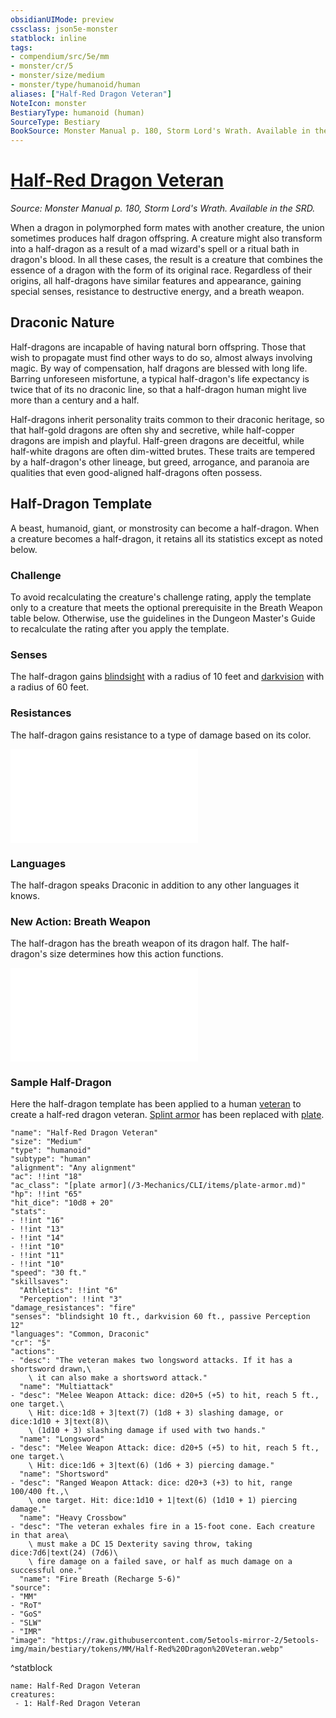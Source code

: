 ```yaml
---
obsidianUIMode: preview
cssclass: json5e-monster
statblock: inline
tags:
- compendium/src/5e/mm
- monster/cr/5
- monster/size/medium
- monster/type/humanoid/human
aliases: ["Half-Red Dragon Veteran"]
NoteIcon: monster
BestiaryType: humanoid (human)
SourceType: Bestiary
BookSource: Monster Manual p. 180, Storm Lord's Wrath. Available in the SRD.
---
```

# [Half-Red Dragon Veteran](3-Mechanics\CLI\bestiary\humanoid/half-red-dragon-veteran.md)
*Source: Monster Manual p. 180, Storm Lord's Wrath. Available in the SRD.*  

When a dragon in polymorphed form mates with another creature, the union sometimes produces half dragon offspring. A creature might also transform into a half-dragon as a result of a mad wizard's spell or a ritual bath in dragon's blood. In all these cases, the result is a creature that combines the essence of a dragon with the form of its original race. Regardless of their origins, all half-dragons have similar features and appearance, gaining special senses, resistance to destructive energy, and a breath weapon.

## Draconic Nature

Half-dragons are incapable of having natural born offspring. Those that wish to propagate must find other ways to do so, almost always involving magic. By way of compensation, half dragons are blessed with long life. Barring unforeseen misfortune, a typical half-dragon's life expectancy is twice that of its no draconic line, so that a half-dragon human might live more than a century and a half.

Half-dragons inherit personality traits common to their draconic heritage, so that half-gold dragons are often shy and secretive, while half-copper dragons are impish and playful. Half-green dragons are deceitful, while half-white dragons are often dim-witted brutes. These traits are tempered by a half-dragon's other lineage, but greed, arrogance, and paranoia are qualities that even good-aligned half-dragons often possess.

## Half-Dragon Template

A beast, humanoid, giant, or monstrosity can become a half-dragon. When a creature becomes a half-dragon, it retains all its statistics except as noted below.

### Challenge

To avoid recalculating the creature's challenge rating, apply the template only to a creature that meets the optional prerequisite in the Breath Weapon table below. Otherwise, use the guidelines in the Dungeon Master's Guide to recalculate the rating after you apply the template.

### Senses

The half-dragon gains [blindsight](/3-Mechanics/CLI/rules/senses.md#blindsight) with a radius of 10 feet and [darkvision](/3-Mechanics/CLI/rules/senses.md#darkvision) with a radius of 60 feet.

### Resistances

The half-dragon gains resistance to a type of damage based on its color.

![Resistances](/3-Mechanics/CLI/tables/resistances.md)

### Languages

The half-dragon speaks Draconic in addition to any other languages it knows.

### New Action: Breath Weapon

The half-dragon has the breath weapon of its dragon half. The half-dragon's size determines how this action functions.

![New Action: Breath Weapon](/3-Mechanics/CLI/tables/new-action-breath-weapon.md)

### Sample Half-Dragon

Here the half-dragon template has been applied to a human [veteran](/3-Mechanics/CLI/bestiary/humanoid/veteran.md) to create a half-red dragon veteran. [Splint armor](/3-Mechanics/CLI/items/splint-armor.md) has been replaced with [plate](/3-Mechanics/CLI/items/plate-armor.md).

```statblock
"name": "Half-Red Dragon Veteran"
"size": "Medium"
"type": "humanoid"
"subtype": "human"
"alignment": "Any alignment"
"ac": !!int "18"
"ac_class": "[plate armor](/3-Mechanics/CLI/items/plate-armor.md)"
"hp": !!int "65"
"hit_dice": "10d8 + 20"
"stats":
- !!int "16"
- !!int "13"
- !!int "14"
- !!int "10"
- !!int "11"
- !!int "10"
"speed": "30 ft."
"skillsaves":
  "Athletics": !!int "6"
  "Perception": !!int "3"
"damage_resistances": "fire"
"senses": "blindsight 10 ft., darkvision 60 ft., passive Perception 12"
"languages": "Common, Draconic"
"cr": "5"
"actions":
- "desc": "The veteran makes two longsword attacks. If it has a shortsword drawn,\
    \ it can also make a shortsword attack."
  "name": "Multiattack"
- "desc": "Melee Weapon Attack: dice: d20+5 (+5) to hit, reach 5 ft., one target.\
    \ Hit: dice:1d8 + 3|text(7) (1d8 + 3) slashing damage, or dice:1d10 + 3|text(8)\
    \ (1d10 + 3) slashing damage if used with two hands."
  "name": "Longsword"
- "desc": "Melee Weapon Attack: dice: d20+5 (+5) to hit, reach 5 ft., one target.\
    \ Hit: dice:1d6 + 3|text(6) (1d6 + 3) piercing damage."
  "name": "Shortsword"
- "desc": "Ranged Weapon Attack: dice: d20+3 (+3) to hit, range 100/400 ft.,\
    \ one target. Hit: dice:1d10 + 1|text(6) (1d10 + 1) piercing damage."
  "name": "Heavy Crossbow"
- "desc": "The veteran exhales fire in a 15-foot cone. Each creature in that area\
    \ must make a DC 15 Dexterity saving throw, taking dice:7d6|text(24) (7d6)\
    \ fire damage on a failed save, or half as much damage on a successful one."
  "name": "Fire Breath (Recharge 5-6)"
"source":
- "MM"
- "RoT"
- "GoS"
- "SLW"
- "IMR"
"image": "https://raw.githubusercontent.com/5etools-mirror-2/5etools-img/main/bestiary/tokens/MM/Half-Red%20Dragon%20Veteran.webp"
```
^statblock

```encounter-table
name: Half-Red Dragon Veteran
creatures:
 - 1: Half-Red Dragon Veteran
```